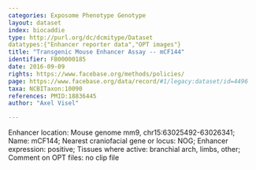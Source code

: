 ```yaml
---
categories: Exposome Phenotype Genotype
layout: dataset  
index: biocaddie  
type: http://purl.org/dc/dcmitype/Dataset  
datatypes:{"Enhancer reporter data","OPT images"}  
title: "Transgenic Mouse Enhancer Assay -- mCF144"  
identifier: FB00000185  
date: 2016-09-09  
rights: https://www.facebase.org/methods/policies/  
page: https://www.facebase.org/data/record/#1/legacy:dataset/id=4496  
taxa: NCBITaxon:10090  
references: PMID:18836445  
author: "Axel Visel"  

---
```

 Enhancer location: Mouse genome mm9, chr15:63025492-63026341; Name: mCF144; Nearest craniofacial gene or locus: NOG; Enhancer expression: positive; Tissues where active: branchial arch, limbs, other; Comment on OPT files: no clip file 
